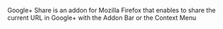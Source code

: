 Google+ Share is an addon for Mozilla Firefox that enables to share the current URL in Google+ with the Addon Bar or the Context Menu
